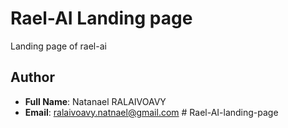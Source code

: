 # Rael-AI Landing page
Landing page of rael-ai

## Author

- **Full Name**: Natanael RALAIVOAVY
- **Email**: [ralaivoavy.natnael@gmail.com](mailto:ralaivoavy.natnael@gmail.com)
#   R a e l - A I - l a n d i n g - p a g e  
 